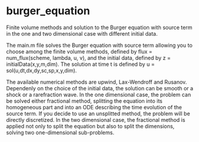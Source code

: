 # burger_equation
Finite volume methods and solution to the Burger equation with source term in the one and two dimensional case with different initial data. 

The main.m file solves the Burger equation with source term allowing you to choose among the finite volume methods, defined by flux = num_flux(scheme, lambda, u, v), and the
initial data, defined by z = initialData(x,y,m,dim). The solution at time t is defined by u = sol(u,dt,dx,dy,sc,sp,x,y,dim).

The available numerical methods are upwind, Lax-Wendroff and Rusanov. 
Dependenly on the choice of the initial data, the solution can be smooth or a shock or a rarefraction wave. 
In the one dimensional case, the problem can be solved either fractional method, splitting the equation into its homogeneous part and into an ODE describing the time evolution of the source term. If you decide to use an unsplitted method, the problem will be directly discretized. 
In the two dimensional case, the fractional method is applied not only to split the equation but also to split the dimensions, solving two one-dimensional sub-problems.  
